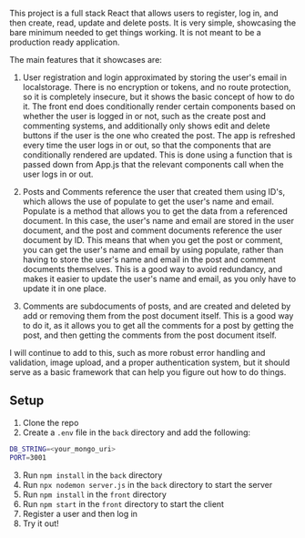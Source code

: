 This project is a full stack React that allows users to register, log in, and then create, read, update and delete posts. It is very simple, showcasing the bare minimum needed to get things working. It is not meant to be a production ready application.

The main features that it showcases are:

1. User registration and login approximated by storing the user's email in localstorage. There is no encryption or tokens, and no route protection, so it is completely insecure, but it shows the basic concept of how to do it. The front end does conditionally render certain components based on whether the user is logged in or not, such as the create post and commenting systems, and additionally only shows edit and delete buttons if the user is the one who created the post. The app is refreshed every time the user logs in or out, so that the components that are conditionally rendered are updated. This is done using a function that is passed down from App.js that the relevant components call when the user logs in or out.

2. Posts and Comments reference the user that created them using ID's, which allows the use of populate to get the user's name and email. Populate is a method that allows you to get the data from a referenced document. In this case, the user's name and email are stored in the user document, and the post and comment documents reference the user document by ID. This means that when you get the post or comment, you can get the user's name and email by using populate, rather than having to store the user's name and email in the post and comment documents themselves. This is a good way to avoid redundancy, and makes it easier to update the user's name and email, as you only have to update it in one place.

3. Comments are subdocuments of posts, and are created and deleted by add or removing them from the post document itself. This is a good way to do it, as it allows you to get all the comments for a post by getting the post, and then getting the comments from the post document itself.

I will continue to add to this, such as more robust error handling and validation, image upload, and a proper authentication system, but it should serve as a basic framework that can help you figure out how to do things.

## Setup

1. Clone the repo
1. Create a `.env` file in the `back` directory and add the following:

```bash
DB_STRING=<your_mongo_uri>
PORT=3001
```

3. Run `npm install` in the `back` directory
1. Run `npx nodemon server.js` in the `back` directory to start the server
1. Run `npm install` in the `front` directory
1. Run `npm start` in the `front` directory to start the client
1. Register a user and then log in
1. Try it out!

